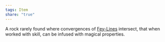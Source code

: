 ```yaml
---
tags: Item
share: "true"
---
```



A rock rarely found where convergences of [Fey-Lines](./Fey-Lines.md) intersect, that when worked with skill, can be infused with magical properties.